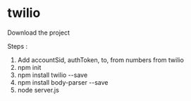 # twilio

Download the project

Steps :
1. Add accountSid, authToken, to, from numbers from twilio
2. npm init
3. npm install twilio --save
4. npm install body-parser --save
5. node server.js
